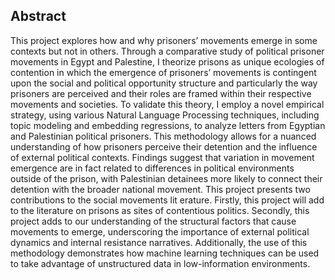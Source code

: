 ## Abstract

This project explores how and why prisoners’ movements emerge in some contexts but not in others. Through a comparative study of political prisoner movements in Egypt and Palestine, I theorize prisons as unique ecologies of contention in which the emergence of prisoners’ movements is contingent upon the social and political opportunity structure and particularly the way prisoners are perceived and their roles are framed within their respective movements and societies. To validate this theory, I employ a novel empirical strategy, using various Natural Language Processing techniques, including topic modeling and embedding regressions, to analyze letters from Egyptian and Palestinian political prisoners. This methodology allows for a nuanced understanding of how prisoners perceive their detention and the influence of external political contexts. Findings suggest that variation in movement emergence are in fact related to differences in political environments outside of the prison, with Palestinian detainees more likely to connect their detention with the broader national movement. This project presents two contributions to the social movements lit erature. Firstly, this project will add to the literature on prisons as sites of contentious politics. Secondly, this project adds to our understanding of the structural factors that cause movements to emerge, underscoring the importance of external political dynamics and internal resistance narratives. Additionally, the use of this methodology demonstrates how machine learning techniques can be used to take advantage of unstructured data in low-information environments.
